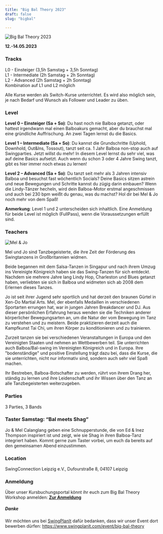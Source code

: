 ```yaml
---
title: "Big Bal Theory 2023"
draft: false
slug: "bigbal"

---
```


![Big Bal Theory 2023](../slider_bigbal_2023.png)

**12.-14.05.2023**

### Tracks
L0 - Einsteiger (3,5h Samstag + 3,5h Sonntag)  
L1 - Intermediate (2h Samstag + 2h Sonntag)  
L2 - Advanced (2h Samstag + 2h Sonntag)  
Kombination auf L1 und L2 möglich

Alle Kurse werden als Switch-Kurse unterrichtet. Es wird also möglich sein, je nach Bedarf und Wunsch als Follower und Leader zu üben.

### Level
**Level 0 – Einsteiger (Sa + So)**: Du hast noch nie Balboa getanzt, oder hattest irgendwann mal einen Balboakurs gemacht, aber du brauchst mal eine gründliche Auffrischung. An zwei Tagen lernst du die Basics.

**Level 1 – Intermediate (Sa + So)**: Du kannst die Grundschritte (Uphold, Downhold, Out&Ins, Tossout), tanzt seit ca. 1 Jahr Balboa non-stop auch auf Swingparties. Jetzt willst du mehr! In diesem Level lernst du sehr viel, was auf deine Basics aufsetzt. Auch wenn du schon 3 oder 4 Jahre Swing tanzt, gibt es hier immer noch etwas zu lernen!

**Level 2 – Advanced (Sa + So)**: Du tanzt seit mehr als 3 Jahren intensiv Balboa und besuchst fast wöchentlich Socials? Deine Basics sitzen astrein und neue Bewegungen und Schritte kannst du zügig darin einbauen? Wenn die Lindy-Tänzer hecheln, wird dein Balboa-Motor erstmal angeschmissen und auch bei 230 bpm weißt du genau, was du machst? Hol dir bei Mel & Jo noch mehr von dem Spaß!

**Anmerkung**: Level 1 und 2 unterscheiden sich inhaltlich. Eine Anmeldung für beide Level ist möglich (FullPass), wenn die Voraussetzungen erfüllt sind. 

### Teachers

![Mel & Jo](../mel_jo.jpg)

Mel und Jo sind Tanzbegeisterte, die ihre Zeit der Förderung des Swingtanzens in Großbritannien widmen. 
	 
Beide begannen mit dem Salsa-Tanzen in Singapur und nach ihrem Umzug ins Vereinigte Königreich haben sie das Swing-Tanzen für sich entdeckt. Nachdem sie mehrere Jahre lang Lindy Hop, Charleston und Blues getanzt haben, verliebten sie sich in Balboa und widmeten sich ab 2008 dem Erlernen dieses Tanzes.

Jo ist seit ihrer Jugend sehr sportlich und hat derzeit den braunen Gürtel in Xen-Do Martial Arts. Mel, der ebenfalls Medaillen in verschiedenen Sportarten errungen hat, war in jungen Jahren Breakdancer und DJ. Aus dieser persönlichen Erfahrung heraus wenden sie die Techniken anderer körperlicher Bewegungsarten an, um die Natur der vom Bewegung im Tanz zu verstehen und zu meistern. Beide praktizieren derzeit auch die Kampfkunst Tai Chi, um ihren Körper zu konditionieren und zu trainieren.

Zurzeit tanzen sie bei verschiedenen Veranstaltungen in Europa und den Vereinigten Staaten und nehmen an Wettbewerben teil. Sie unterrichten auch Balboa/Bal-swing im Vereinigten Königreich und in Europa. Ihre "bodenständige" und positive Einstellung trägt dazu bei, dass die Kurse, die sie unterrichten, nicht nur informativ sind, sondern auch sehr viel Spaß machen.

Ihr Bestreben, Balboa-Botschafter zu werden, rührt von ihrem Drang her, ständig zu lernen und ihre Leidenschaft und ihr Wissen über den Tanz an alle Tanzbegeisterten weiterzugeben.

### Parties
3 Parties, 3 Bands

### Taster Samstag: “Bal meets Shag”
Jo & Mel Calanglang geben eine Schnupperstunde, die von Ed & Inez Thompson inspiriert ist und zeigt, wie sie Shag in ihren Balboa-Tanz integriert haben. Kommt gerne zum Taster vorbei, um euch da bereits auf den gemeinsamen Abend einzustimmen.

### Location
SwingConnection Leipzig e.V., Dufourstraße 8, 04107 Leipzig

### Anmeldung
Über unser Kursbuchungsportal könnt ihr euch zum Big Bal Theory Workshop anmelden:
**[Zur Anmeldung](https://scl.swinggeeks.de/BBT2023/)**  

##### Danke
Wir möchten uns bei [SwingPlanIt](https://www.swingplanit.com/) dafür bedanken, dass wir unser Event dort bewerben dürfen: https://www.swingplanit.com/event/big-bal-theory
